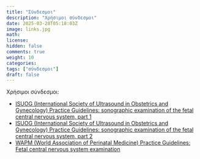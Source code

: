 ```yaml
---
title: "Σύνδεσμοι"
description: "Χρήσιμοι σύνδεσμοι"
date: 2025-03-28T05:18:03Z
image: links.jpg
math: 
license: 
hidden: false
comments: true
weight: 10
categories: 
tags: ["σύνδεσμοι"]
draft: false
---
```


Χρήσιμοι σύνδεσμοι:
- [ISUOG (International Society of Ultrasound in Obstetrics and Gynecology) Practice Guidelines: sonographic examination of the fetal central nervous system, part 1](https://www.isuog.org/static/c5e79c3a-248e-4bf4-8c195701279b6c05/ISUOG-Practice-Guidelines-CNS-part-1-targeted-neurosonography.pdf)
- [ISUOG (International Society of Ultrasound in Obstetrics and Gynecology) Practice Guidelines: sonographic examination of the fetal central nervous system, part 2](https://www.isuog.org/static/b91bae06-731b-4a2d-8bbcbb2f0d886af4/ISUOG-Practice-Guidelines-CNS-part-2-targeted-neurosonography.pdf)
- [WAPM (World Association of Perinatal Medicine) Practice Guidelines: Fetal central nervous system examination](https://www.degruyterbrill.com/document/doi/10.1515/jpm-2021-0183/html)
